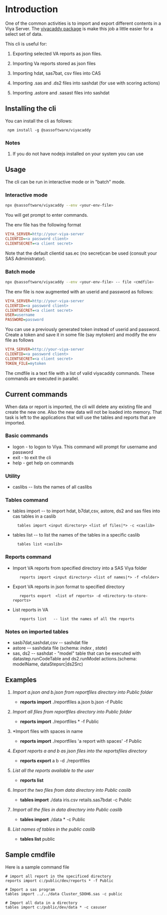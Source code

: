 
# Introduction

One of the common activities is to import and export different contents in a Viya Server. The [viyacaddy package](https://github.com/sassoftware/restaf/tree/main/packages/viyacaddy) is make this job a little easier for a select set of data.

This cli is useful for:

1. Exporting selected VA reports as json files.

2. Importing Va reports stored as json files

3. Importing hdat, sas7bat, csv files into CAS

4. Importing .sas and .ds2 files into sashdat (for use with scoring actions)

5. Importing .astore and .sasast files into sashdat

## Installing the cli

You can install the cli as follows:

     npm install -g @sassoftware/viyacaddy

### Notes

1. If you do not have nodejs installed on your system you can use  

## Usage

The cli can be run in interactive mode or in "batch" mode.

### Interactive mode

```sh
npx @sassoftware/viyacaddy --env <your-env-file>
```

You will get prompt to enter commands.

The env file has the following format

```ini
VIYA_SERVER=http://your-viya-server
CLIENTID=<a password client>
CLIENTSECRET=<a client secret>
```

Note that the default clientid sas.ec (no secret)can be used (consult your SAS Administrator).

### Batch mode

```sh
npx @sassoftware/viyacaddy --env <your-env-file> -- file <cmdfile>
```

The env file is now augmented with an userid and password as follows:

```ini
VIYA_SERVER=http://your-viya-server
CLIENTID=<a password client>
CLIENTSECRET=<a client secret>
USER=username
PASSWORD=password
```

You can use a previously generated token instead of userid and password. Create a token and save it in some file (say mytoken) and modify the env file as follows

```ini
VIYA_SERVER=http://your-viya-server
CLIENTID=<a password client>
CLIENTSECRET=<a client secret>
TOKEN_FILE=mytoken
```

The cmdfile is a text file with a list of valid viyacaddy commands. These commands are executed in parallel.

## Current commands

When data or report is imported, the cli will delete any existing file and create the new one.
Also the new data will not be loaded into memory. That task is left to the applications that will use the tables and reports that are imported.

### Basic commands

- logon - to logon to Viya. This command will prompt for username and password
- exit  - to exit the cli
- help  - get help on commands

### Utility

- caslibs  -- lists the names of all caslibs

### Tables command

- tables import   -- to import hdat, b7dat,csv, astore, ds2 and sas files into cas tables in a caslib

        tables import <input directory> <list of files|*> -c <caslib>

- tables list -- to list the names of the tables in a specific caslib

        tables list <caslib>

### Reports command

- Import VA reports from specified directory into a SAS Viya folder

         reports import <input directory> <list of names|*> -f <folder>

- Export VA reports in json format to specified directory

         reports export  <list of reports> -d <directory-to-store-reports>

- List reports in VA

         reports list   -- list the names of all the reports

### Notes on imported tables

- sasb7dat,sashdat,csv -- sashdat file
- astore -- sashdata file (schema: _index_ , _state_)
- sas, ds2 -- sashdat - "model" table that can be executed with datastep.runCodeTable and ds2.runModel actions.(schema: modelName, dataStepsrc|ds2Src)

## Examples

1. *Import a.json and b.json from reportfiles directory into Public folder*  
    - **reports import** ./reportfiles a.json b.json -f Public 

2. *Import all files from reportfiles directory into Public folder*
    - **reports import** ./reportfiles * -f Public 

3. *Import files with spaces in name
    - **reports import** ./reportfiles 'a report with spaces'  -f Public

4. *Export reports a and b as json files into the reportsfiles directory*
    - **reports export** a b -d ./reportfiles

5. *List all the reports available to the user*
    - **reports list**

6. *Import the two files from data directory into Public caslib*
    - **tables import**  ./data  iris.csv retails.sas7bdat -c Public

7. *Import all the files in data directory into Public caslib*
    - **tables import**  ./data  *  -c Public

8. *List names of tables in the public caslib*
    - **tables list** public 

## Sample cmdfile

Here is a sample command file

    # import all report in the specificed directory
    reports import c:/public/dev/reports * -f Public

    # Import a sas program
    tables import ../../data Cluster_SDOH6.sas -c public

    # Import all data in a directory
    tables import c:/public/dev/data * -c casuser
